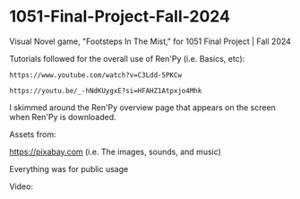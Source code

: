 # 1051-Final-Project-Fall-2024
Visual Novel game, "Footsteps In The Mist," for 1051 Final Project | Fall 2024

Tutorials followed for the overall use of Ren'Py (i.e. Basics, etc):
  
    https://www.youtube.com/watch?v=C3Ldd-5PKCw
    
    https://youtu.be/_-hNdKUygxE?si=HFAHZ1Atpxjo4Mhk

I skimmed around the Ren'Py overview page that appears on the screen when Ren'Py is downloaded.

Assets from:

  https://pixabay.com (i.e. The images, sounds, and music)
  
  Everything was for public usage

Video:
  
